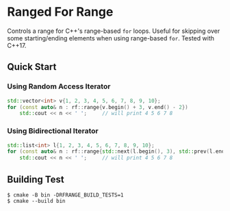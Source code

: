 # Ranged For Range
Controls a range for C++'s range-based `for` loops. Useful for skipping over some starting/ending elements when using range-based `for`. Tested with C++17.

## Quick Start
### Using Random Access Iterator
```cpp
std::vector<int> v{1, 2, 3, 4, 5, 6, 7, 8, 9, 10};
for (const auto& n : rf::range{v.begin() + 3, v.end() - 2})
    std::cout << n << ' ';     // will print 4 5 6 7 8
```

### Using Bidirectional Iterator
```cpp
std::list<int> l{1, 2, 3, 4, 5, 6, 7, 8, 9, 10};
for (const auto& n : rf::range{std::next(l.begin(), 3), std::prev(l.end(), 2)})
    std::cout << n << ' ';     // will print 4 5 6 7 8
```

## Building Test
```
$ cmake -B bin -DRFRANGE_BUILD_TESTS=1
$ cmake --build bin
```
